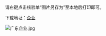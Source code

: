 请右键点击核验单“图片另存为”至本地后打印即可。

下载地址：[企业](https://beianwendang.s3.cn-north-1.jdcloud-oss.com/wendangxiazhai/changyongwenjianxiazai/guangdongdanwei.pdf)

![广东企业.jpg](https://github.com/jdcloudcom/cn/blob/joytaobao-beian-20200106/image/ICP-License-Service/Guangdong-Province-Unit-verification-form-download-cn-2020.jpg)